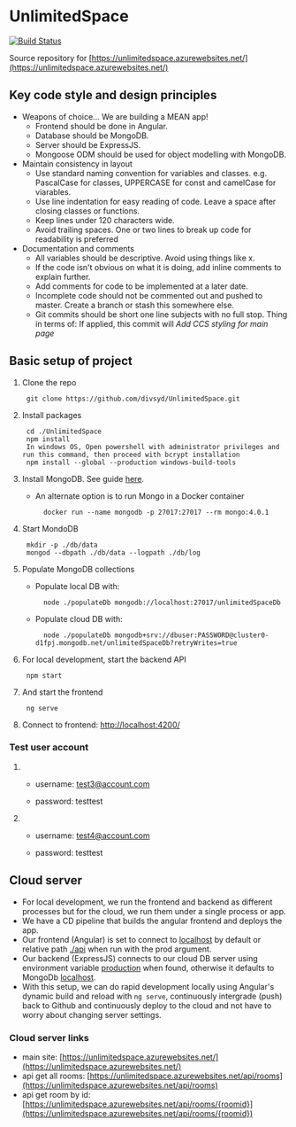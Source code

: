 # UnlimitedSpace

[![Build Status](https://divsyd.visualstudio.com/UnlimitedSpace/_apis/build/status/UnlimitedSpace-CI)](https://divsyd.visualstudio.com/UnlimitedSpace/_build/latest?definitionId=5)

Source repository for [https://unlimitedspace.azurewebsites.net/](https://unlimitedspace.azurewebsites.net/)

## Key code style and design principles

- Weapons of choice... We are building a MEAN app!
	- Frontend should be done in Angular.
	- Database should be MongoDB.
	- Server should be ExpressJS.
	- Mongoose ODM should be used for object modelling with MongoDB.
- Maintain consistency in layout
	- Use standard naming convention for variables and classes. e.g. PascalCase for classes, UPPERCASE for const and camelCase for viarables.
	- Use line indentation for easy reading of code. Leave a space after closing classes or functions.
	- Keep lines under 120 characters wide.
	- Avoid trailing spaces. One or two lines to break up code for readability is preferred
- Documentation and comments
	- All variables should be descriptive. Avoid using things like x.
	- If the code isn't obvious on what it is doing, add inline comments to explain further.
	- Add comments for code to be implemented at a later date.
	- Incomplete code should not be commented out and pushed to master. Create a branch or stash this somewhere else.
	- Git commits should be short one line subjects with no full stop. Thing in terms of: If applied, this commit will *Add CCS styling for main page*

## Basic setup of project

1. Clone the repo
		
		git clone https://github.com/divsyd/UnlimitedSpace.git

1. Install packages

		cd ./UnlimitedSpace
		npm install
		In windows OS, Open powershell with administrator privileges and run this command, then proceed with bcrypt installation
		npm install --global --production windows-build-tools
		
1. Install MongoDB. See guide [here](https://docs.mongodb.com/manual/installation). 

    - An alternate option is to run Mongo in a Docker container

			docker run --name mongodb -p 27017:27017 --rm mongo:4.0.1

1. Start MondoDB

		mkdir -p ./db/data
		mongod --dbpath ./db/data --logpath ./db/log
	
1. Populate MongoDB collections

	- Populate local DB with:

			node ./populateDb mongodb://localhost:27017/unlimitedSpaceDb

	- Populate cloud DB with:

			node ./populateDb mongodb+srv://dbuser:PASSWORD@cluster0-d1fpj.mongodb.net/unlimitedSpaceDb?retryWrites=true
		
1. For local development, start the backend API

		npm start

1. And start the frontend

		ng serve

1. Connect to frontend: [http://localhost:4200/](http://localhost:4200/)
    
### Test user account

1.	- username: test3@account.com 
      
	- password: testtest
      
2. 	- username: test4@account.com 
      
	- password: testtest
         
## Cloud server

- For local development, we run the frontend and backend as different processes but for the cloud, we run them under a single process or app.
- We have a CD pipeline that builds the angular frontend and deploys the app.
- Our frontend (Angular) is set to connect to [localhost](https://github.com/divsyd/UnlimitedSpace/blob/master/src/environments/environment.ts) by default or relative path [./api](https://github.com/divsyd/UnlimitedSpace/blob/master/src/environments/environment.prod.ts) when run with the prod argument.
- Our backend (ExpressJS) connects to our cloud DB server using environment variable [production](https://github.com/divsyd/UnlimitedSpace/blob/master/config/production.js) when found, otherwise it defaults to MongoDb [localhost](https://github.com/divsyd/UnlimitedSpace/blob/master/config/development.json). 
- With this setup, we can do rapid development locally using Angular's dynamic build and reload with `ng serve`, continuously intergrade (push) back to Github and continuously deploy to the cloud and not have to worry about changing server settings.

### Cloud server links

- main site: [https://unlimitedspace.azurewebsites.net/](https://unlimitedspace.azurewebsites.net/)
- api get all rooms: [https://unlimitedspace.azurewebsites.net/api/rooms](https://unlimitedspace.azurewebsites.net/api/rooms)
- api get room by id: [https://unlimitedspace.azurewebsites.net/api/rooms/{roomid}](https://unlimitedspace.azurewebsites.net/api/rooms/{roomid})
